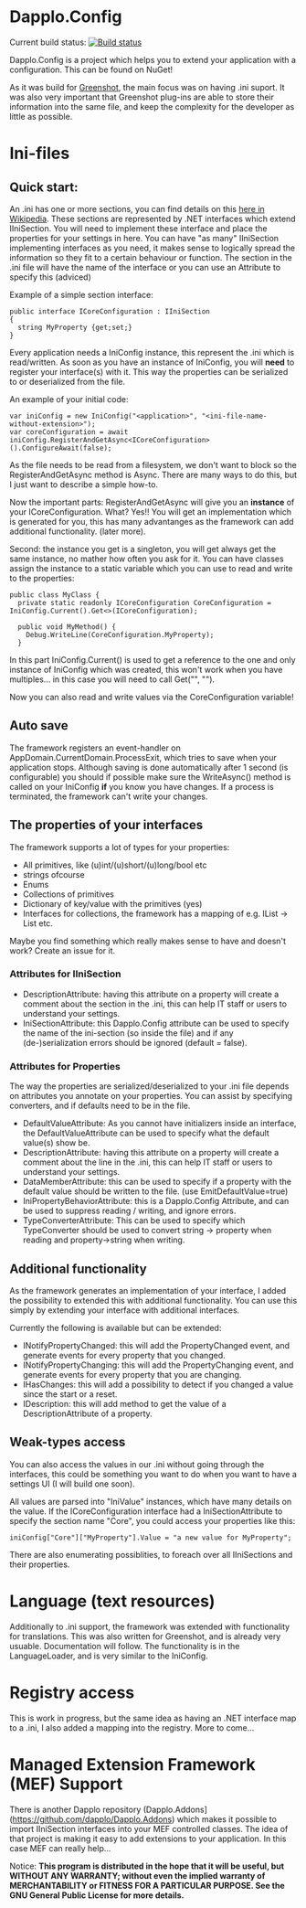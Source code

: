 Dapplo.Config
=============

Current build status: [![Build status](https://ci.appveyor.com/api/projects/status/ujfvy3g49g6a1d1q?svg=true)](https://ci.appveyor.com/project/dapplo/dapplo-config)

Dapplo.Config is a project which helps you to extend your application with a configuration.
This can be found on NuGet!

As it was build for [Greenshot](https://github.com/greenshot/greenshot), the main focus was on having .ini suport.
It was also very important that Greenshot plug-ins are able to store their information into the same file, and keep the complexity for the developer as little as possible.


# Ini-files

## Quick start:

An .ini has one or more sections, you can find details on this [here in Wikipedia](https://en.wikipedia.org/wiki/INI_file).
These sections are represented by .NET interfaces which extend IIniSection.
You will need to implement these interface and place the properties for your settings in here.
You can have "as many" IIniSection implementing interfaces as you need, it makes sense to logically spread the information so they fit to a certain behaviour or function.
The section in the .ini file will have the name of the interface or you can use an Attribute to specify this (adviced) 

Example of a simple section interface:
```
public interface ICoreConfiguration : IIniSection
{
  string MyProperty {get;set;}
}
```

Every application needs a IniConfig instance, this represent the .ini which is read/written.
As soon as you have an instance of IniConfig, you will **need** to register your interface(s) with it.
This way the properties can be serialized to or deserialized from the file.

An example of your initial code:
```
var iniConfig = new IniConfig("<application>", "<ini-file-name-without-extension>");
var coreConfiguration = await iniConfig.RegisterAndGetAsync<ICoreConfiguration>().ConfigureAwait(false);
```
As the file needs to be read from a filesystem, we don't want to block so the RegisterAndGetAsync method is Async.
There are many ways to do this, but I just want to describe a simple how-to.

Now the important parts:
RegisterAndGetAsync will give you an **instance** of your ICoreConfiguration. What? Yes!!
You will get an implementation which is generated for you, this has many advantanges as the framework can add additional functionality. (later more).

Second: the instance you get is a singleton, you will get always get the same instance, no mather how often you ask for it.
You can have classes assign the instance to a static variable which you can use to read and write to the properties:
```
public class MyClass {
  private static readonly ICoreConfiguration CoreConfiguration = IniConfig.Current().Get<>(ICoreConfiguration);
  
  public void MyMethod() {
    Debug.WriteLine(CoreConfiguration.MyProperty);
  }
```
In this part IniConfig.Current() is used to get a reference to the one and only instance of IniConfig which was created, this won't work when you have multiples... in this case you will need to call Get("<application>", "<ini-file-name-without-extension>").

Now you can also read and write values via the CoreConfiguration variable!

## Auto save

The framework registers an event-handler on AppDomain.CurrentDomain.ProcessExit, which tries to save when your application stops.
Although saving is done automatically after 1 second (is configurable) you should if possible make sure the WriteAsync() method is called on your IniConfig **if** you know you have changes. If a process is terminated, the framework can't write your changes.

## The properties of your interfaces

The framework supports a lot of types for your properties:
* All primitives, like (u)int/(u)short/(u)long/bool etc
* strings ofcourse
* Enums
* Collections of primitives
* Dictionary of key/value with the primitives (yes)
* Interfaces for collections, the framework has a mapping of e.g. IList -> List etc.

Maybe you find something which really makes sense to have and doesn't work? Create an issue for it.

### Attributes for IIniSection

* DescriptionAttribute: having this attribute on a property will create a comment about the section in the .ini, this can help IT staff or users to understand your settings.
* IniSectionAttribute: this Dapplo.Config attribute can be used to specify the name of the ini-section (so inside the file) and if any (de-)serialization errors should be ignored (default = false).

### Attributes for Properties

The way the properties are serialized/deserialized to your .ini file depends on attributes you annotate on your properties.
You can assist by specifying converters, and if defaults need to be in the file.

* DefaultValueAttribute: As you cannot have initializers inside an interface, the DefaultValueAttribute can be used to specify what the default value(s) show be.
* DescriptionAttribute: having this attribute on a property will create a comment about the line in the .ini, this can help IT staff or users to understand your settings.
* DataMemberAttribute: this can be used to specify if a property with the default value should be written to the file. (use EmitDefaultValue=true)
* IniPropertyBehaviorAttribute: this is a Dapplo.Config Attribute, and can be used to suppress reading / writing, and ignore errors.
* TypeConverterAttribute: This can be used to specify which TypeConverter should be used to convert string -> property when reading and property->string when writing.


## Additional functionality

As the framework generates an implementation of your interface, I added the possibility to extended this with additional functionality.
You can use this simply by extending your interface with additional interfaces.

Currently the following is available but can be extended:
* INotifyPropertyChanged: this will add the PropertyChanged event, and generate events for every property that you changed.
* INotifyPropertyChanging: this will add the PropertyChanging event, and generate events for every property that you are changing.
* IHasChanges: this will add a possibility to detect if you changed a value since the start or a reset.
* IDescription: this will add method to get the value of a DescriptionAttribute of a property.

## Weak-types access

You can also access the values in our .ini without going through the interfaces, this could be something you want to do when you want to have a settings UI (I will build one soon).

All values are parsed into "IniValue" instances, which have many details on the value.
If the ICoreConfiguration interface had a IniSectionAttribute to specify the section name "Core", you could access your properties like this:

```
iniConfig["Core"]["MyProperty"].Value = "a new value for MyProperty";
```
There are also enumerating possiblities, to foreach over all IIniSections and their properties.


# Language (text resources)

Additionally to .ini support, the framework was extended with functionality for translations.
This was also written for Greenshot, and is already very usuable. Documentation will follow.
The functionality is in the LanguageLoader, and is very similar to the IniConfig.


# Registry access

This is work in progress, but the same idea as having an .NET interface map to a .ini, I also added a mapping into the registry.
More to come...


# Managed Extension Framework (MEF) Support

There is another Dapplo repository (Dapplo.Addons](https://github.com/dapplo/Dapplo.Addons) which makes it possible to import IIniSection interfaces into your MEF controlled classes. The idea of that project is making it easy to add extensions to your application. In this case MEF can really help...


Notice:
**This program is distributed in the hope that it will be useful, but WITHOUT ANY WARRANTY; without even the implied warranty of MERCHANTABILITY or FITNESS FOR A PARTICULAR PURPOSE.  See the GNU General Public License for more details.**
